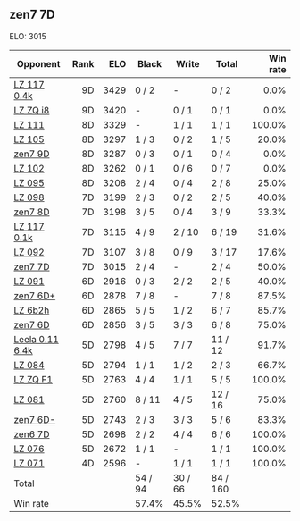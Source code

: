 ## zen7 7D ##

ELO: 3015

Opponent | Rank | ELO | Black | Write | Total | Win rate
---------|-----:|----:|-------|-------|-------|-------:
[LZ 117 0.4k](LZ%20117%200.4k.md) | 9D | 3429 | 0 / 2 | - | 0 / 2 | 0.0%
[LZ ZQ i8](LZ%20ZQ%20i8.md) | 9D | 3420 | - | 0 / 1 | 0 / 1 | 0.0%
[LZ 111](LZ%20111.md) | 8D | 3329 | - | 1 / 1 | 1 / 1 | 100.0%
[LZ 105](LZ%20105.md) | 8D | 3297 | 1 / 3 | 0 / 2 | 1 / 5 | 20.0%
[zen7 9D](zen7%209D.md) | 8D | 3287 | 0 / 3 | 0 / 1 | 0 / 4 | 0.0%
[LZ 102](LZ%20102.md) | 8D | 3262 | 0 / 1 | 0 / 6 | 0 / 7 | 0.0%
[LZ 095](LZ%20095.md) | 8D | 3208 | 2 / 4 | 0 / 4 | 2 / 8 | 25.0%
[LZ 098](LZ%20098.md) | 7D | 3199 | 2 / 3 | 0 / 2 | 2 / 5 | 40.0%
[zen7 8D](zen7%208D.md) | 7D | 3198 | 3 / 5 | 0 / 4 | 3 / 9 | 33.3%
[LZ 117 0.1k](LZ%20117%200.1k.md) | 7D | 3115 | 4 / 9 | 2 / 10 | 6 / 19 | 31.6%
[LZ 092](LZ%20092.md) | 7D | 3107 | 3 / 8 | 0 / 9 | 3 / 17 | 17.6%
[zen7 7D](zen7%207D.md) | 7D | 3015 | 2 / 4 | - | 2 / 4 | 50.0%
[LZ 091](LZ%20091.md) | 6D | 2916 | 0 / 3 | 2 / 2 | 2 / 5 | 40.0%
[zen7 6D+](zen7%206D+.md) | 6D | 2878 | 7 / 8 | - | 7 / 8 | 87.5%
[LZ 6b2h](LZ%206b2h.md) | 6D | 2865 | 5 / 5 | 1 / 2 | 6 / 7 | 85.7%
[zen7 6D](zen7%206D.md) | 6D | 2856 | 3 / 5 | 3 / 3 | 6 / 8 | 75.0%
[Leela 0.11 6.4k](Leela%200.11%206.4k.md) | 5D | 2798 | 4 / 5 | 7 / 7 | 11 / 12 | 91.7%
[LZ 084](LZ%20084.md) | 5D | 2794 | 1 / 1 | 1 / 2 | 2 / 3 | 66.7%
[LZ ZQ F1](LZ%20ZQ%20F1.md) | 5D | 2763 | 4 / 4 | 1 / 1 | 5 / 5 | 100.0%
[LZ 081](LZ%20081.md) | 5D | 2760 | 8 / 11 | 4 / 5 | 12 / 16 | 75.0%
[zen7 6D-](zen7%206D-.md) | 5D | 2743 | 2 / 3 | 3 / 3 | 5 / 6 | 83.3%
[zen6 7D](zen6%207D.md) | 5D | 2698 | 2 / 2 | 4 / 4 | 6 / 6 | 100.0%
[LZ 076](LZ%20076.md) | 5D | 2672 | 1 / 1 | - | 1 / 1 | 100.0%
[LZ 071](LZ%20071.md) | 4D | 2596 | - | 1 / 1 | 1 / 1 | 100.0%
Total | | | 54 / 94 | 30 / 66 | 84 / 160 | 
Win rate| | | 57.4% | 45.5% | 52.5% | 
